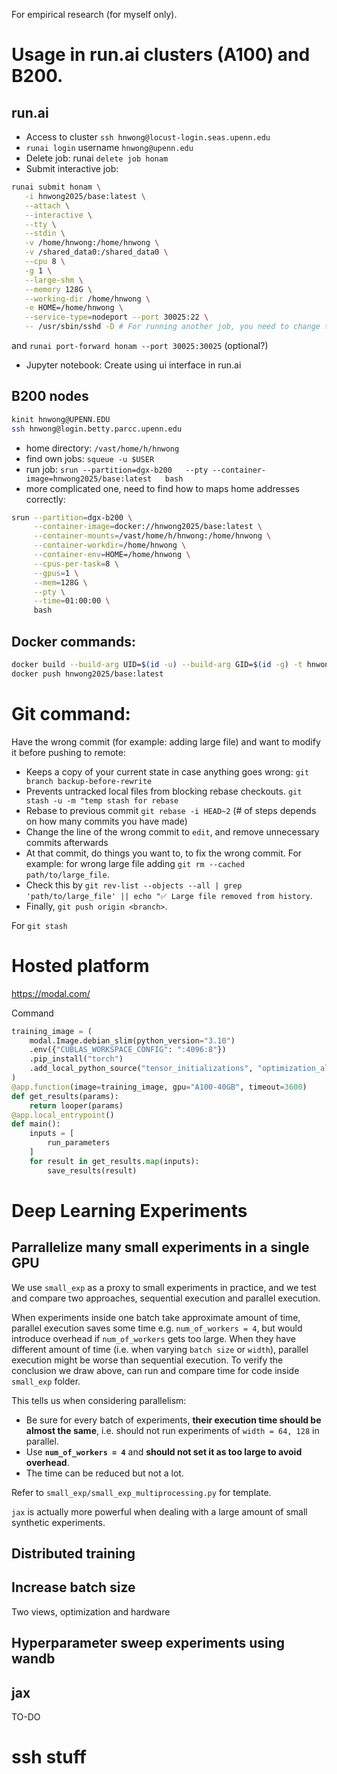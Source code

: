 For empirical research (for myself only).

# Usage in run.ai clusters (A100) and B200.

## run.ai
- Access to cluster `ssh hnwong@locust-login.seas.upenn.edu`
- `runai login` username `hnwong@upenn.edu`
- Delete job: runai `delete job honam`
- Submit interactive job:
```sh
runai submit honam \
   -i hnwong2025/base:latest \
   --attach \
   --interactive \
   --tty \
   --stdin \
   -v /home/hnwong:/home/hnwong \
   -v /shared_data0:/shared_data0 \
   --cpu 8 \
   -g 1 \
   --large-shm \
   --memory 128G \
   --working-dir /home/hnwong \
   -e HOME=/home/hnwong \
   --service-type=nodeport --port 30025:22 \
   -- /usr/sbin/sshd -D # For running another job, you need to change the port number 30025
```
and `runai port-forward honam --port 30025:30025` (optional?)

- Jupyter notebook: Create using ui interface in run.ai

## B200 nodes
```sh
kinit hnwong@UPENN.EDU
ssh hnwong@login.betty.parcc.upenn.edu
```
- home directory: `/vast/home/h/hnwong`
- find own jobs: `squeue -u $USER`
- run job: `srun --partition=dgx-b200   --pty --container-image=hnwong2025/base:latest   bash`
- more complicated one, need to find how to maps home addresses correctly:
```sh
srun --partition=dgx-b200 \
     --container-image=docker://hnwong2025/base:latest \
     --container-mounts=/vast/home/h/hnwong:/home/hnwong \
     --container-workdir=/home/hnwong \
     --container-env=HOME=/home/hnwong \
     --cpus-per-task=8 \
     --gpus=1 \
     --mem=128G \
     --pty \
     --time=01:00:00 \
     bash
```

## Docker commands:
```sh
docker build --build-arg UID=$(id -u) --build-arg GID=$(id -g) -t hnwong2025/base:latest base
docker push hnwong2025/base:latest
```

# Git command:
Have the wrong commit (for example: adding large file) and want to modify it before pushing to remote:

- Keeps a copy of your current state in case anything goes wrong:
`git branch backup-before-rewrite`
- Prevents untracked local files from blocking rebase checkouts. `git stash -u -m "temp stash for rebase`
- Rebase to previous commit `git rebase -i HEAD~2` (# of steps depends on how many commits you have made)
- Change the line of the wrong commit to `edit`, and remove unnecessary commits afterwards
- At that commit, do things you want to, to fix the wrong commit. For example: for wrong large file adding `git rm --cached path/to/large_file`.
- Check this by `git rev-list --objects --all | grep 'path/to/large_file' || echo "✅ Large file removed from history`.
- Finally, `git push origin <branch>`.

For `git stash`

# Hosted platform 
https://modal.com/

Command
```py
training_image = (
    modal.Image.debian_slim(python_version="3.10")
    .env({"CUBLAS_WORKSPACE_CONFIG": ":4096:8"})
    .pip_install("torch")
    .add_local_python_source("tensor_initializations", "optimization_algorithms", "synthetic_data", "utils", "models", "looper")
)
@app.function(image=training_image, gpu="A100-40GB", timeout=3600)
def get_results(params):
    return looper(params)
@app.local_entrypoint()
def main():
    inputs = [
        run_parameters
    ]
    for result in get_results.map(inputs):
        save_results(result)
```


# Deep Learning Experiments

## Parrallelize many small experiments in a single GPU

We use `small_exp` as a proxy to small experiments in practice, and we test and compare two approaches, sequential execution and parallel execution.

When experiments inside one batch take approximate amount of time, parallel execution saves some time e.g. `num_of_workers = 4`, but would introduce overhead if `num_of_workers` gets too large. When they have different amount of time (i.e. when varying `batch size` or `width`), parallel execution might be worse than sequential execution. To verify the conclusion we draw above, can run and compare time for code inside `small_exp` folder.

This tells us when considering parallelism:
- Be sure for every batch of experiments, **their execution time should be almost the same**, i.e. should not run experiments of `width = 64, 128` in parallel.
- Use **`num_of_workers = 4`** and **should not set it as too large to avoid overhead**.
- The time can be reduced but not a lot.

Refer to `small_exp/small_exp_multiprocessing.py` for template.

`jax` is actually more powerful when dealing with a large amount of small synthetic experiments.


## Distributed training

## Increase batch size

Two views, optimization and hardware

## Hyperparameter sweep experiments using wandb

## jax
TO-DO

# ssh stuff
